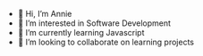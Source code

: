 - 👋 Hi, I’m Annie
- 👀 I’m interested in Software Development 
- 🌱 I’m currently learning Javascript
- 💞️ I’m looking to collaborate on learning projects

<!---
annie1b/annie1b is a ✨ special ✨ repository because its `README.md` (this file) appears on your GitHub profile.
You can click the Preview link to take a look at your changes.
--->
